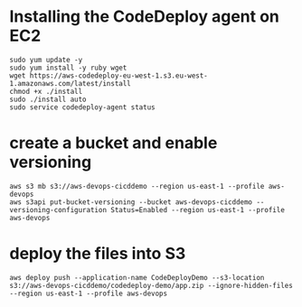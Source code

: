 
# Installing the CodeDeploy agent on EC2
```
sudo yum update -y
sudo yum install -y ruby wget
wget https://aws-codedeploy-eu-west-1.s3.eu-west-1.amazonaws.com/latest/install
chmod +x ./install
sudo ./install auto
sudo service codedeploy-agent status
```


# create a bucket and enable versioning
```
aws s3 mb s3://aws-devops-cicddemo --region us-east-1 --profile aws-devops
aws s3api put-bucket-versioning --bucket aws-devops-cicddemo --versioning-configuration Status=Enabled --region us-east-1 --profile aws-devops
```

# deploy the files into S3
```
aws deploy push --application-name CodeDeployDemo --s3-location s3://aws-devops-cicddemo/codedeploy-demo/app.zip --ignore-hidden-files --region us-east-1 --profile aws-devops
```